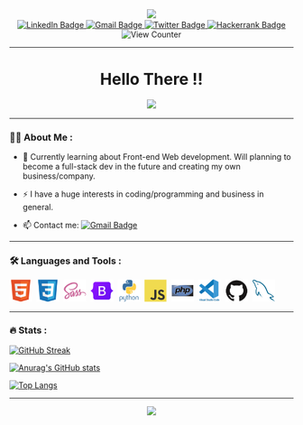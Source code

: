 <div id="header" align="center">
  <img src="https://media.giphy.com/media/u8jong5bYNHGg/giphy.gif" width="500"/>
</div>

<div id="badges" align="center">
  <a href="https://www.linkedin.com/in/l%C3%AA-ph%C3%BAc-minh-b06179199/">
    <img src="https://img.shields.io/badge/LinkedIn-blue?style=for-the-badge&logo=linkedin&logoColor=white" alt="LinkedIn Badge"/>
  </a>
  <a href="mailto:leminh11899@gmail.com">
      <img src="https://img.shields.io/badge/G-Mail-red?logo=email&logoColor=white&style=for-the-badge" alt="Gmail Badge"/>
  </a>
  <a href="https://twitter.com/syzen4869">
    <img src="https://img.shields.io/badge/Twitter-blue?style=for-the-badge&logo=twitter&logoColor=white" alt="Twitter Badge"/>
  </a>
  <a href="https://www.hackerrank.com/pminh4869">
    <img src="https://img.shields.io/badge/Hackerrank-green?style=for-the-badge&logo=hackerrank&logoColor=white" alt="Hackerrank Badge"/>
  </a>
</div>

<div id="view_counter" align="center">
  <img src="https://komarev.com/ghpvc/?username=Syzen4869&style=for-the-badge&color=red" alt="View Counter"/>

---

  <h1>
  Hello There !!
  </h1>
  <img src="https://media.giphy.com/media/Nx0rz3jtxtEre/giphy.gif" width="400px"/>
</div>

---

### :man_technologist: About Me :
- :telescope: Currently learning about Front-end Web development. Will planning to become a full-stack dev in the future and creating my own business/company.

- :zap: I have a huge interests in coding/programming and business in general.

- :mailbox: Contact me: [![Gmail Badge](https://img.shields.io/badge/G-Mail-red?logo=email&logoColor=white&style=for-the-badge)](mailto:leminh11899@gmail.com)
---

### :hammer_and_wrench: Languages and Tools :
<div>
  <img src="https://github.com/devicons/devicon/blob/master/icons/html5/html5-original.svg" title="HTML" alt="HTML" width="40" height="40"/>&nbsp;
  <img src="https://github.com/devicons/devicon/blob/master/icons/css3/css3-original.svg" title="CSS" alt="CSS" width="40" height="40"/>&nbsp;
  <img src="https://github.com/devicons/devicon/blob/master/icons/sass/sass-original.svg" title="Sass" alt="Sass" width="40" height="40"/>&nbsp;
  <img src="https://github.com/devicons/devicon/blob/master/icons/bootstrap/bootstrap-original.svg" title="Bootstrap" alt="Bootstrap" width="40" height="40"/>&nbsp;
  <img src="https://github.com/devicons/devicon/blob/master/icons/python/python-original-wordmark.svg" title="Python" alt="Python" width="40" height="40"/>&nbsp;
  <img src="https://github.com/devicons/devicon/blob/master/icons/javascript/javascript-original.svg" title="Javascript" alt="Javascript" width="40" height="40"/>&nbsp;
  <img src="https://github.com/devicons/devicon/blob/master/icons/php/php-original.svg" title="PHP" alt="PHP" width="40" height="40"/>&nbsp;
  <img src="https://github.com/devicons/devicon/blob/master/icons/vscode/vscode-original-wordmark.svg" title="VSCode" alt="VSCode" width="40" height="40"/>&nbsp;
  <img src="https://github.com/devicons/devicon/blob/master/icons/github/github-original.svg" title="Github" alt="Github" width="40" height="40"/>&nbsp;
  <img src="https://github.com/devicons/devicon/blob/master/icons/mysql/mysql-original.svg" title="MySQL" alt="MySQL" width="40" height="40"/>&nbsp;
</div>

---

### :fire: Stats :
  [![GitHub Streak](http://github-readme-streak-stats.herokuapp.com?user=Syzen4869&theme=noctis-minimus&hide_border=true&date_format=j%2Fn%5B%2FY%5D&background=000000&stroke=00FFFC&border=000000&ring=F1FF06&fire=F9FF00&currStreakNum=03DDD1&sideNums=00DDD8&currStreakLabel=00DDC0&sideLabels=00DDCF&dates=FEFF00)](https://git.io/streak-stats)

[![Anurag's GitHub stats](https://github-readme-stats.vercel.app/api?username=Syzen4869&count_private=true&show_icons=true&theme=highcontrast&hide_border=true)](https://github.com/anuraghazra/github-readme-stats)

[![Top Langs](https://github-readme-stats.vercel.app/api/top-langs/?username=Syzen4869&layout=compact&theme=highcontrast&hide_border=true)](https://github.com/anuraghazra/github-readme-stats)

---

<div id="footer" align="center">
  <img src="https://media.giphy.com/media/1pwbkPjqMaBnG/giphy.gif" width="400"/>
</div>

